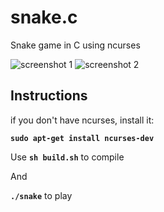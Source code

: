 # snake.c
Snake game in C using ncurses

![screenshot 1](https://i.imgur.com/s8qDiNH.png) ![screenshot 2](https://i.imgur.com/wRKXrVt.png)

## Instructions

if you don't have ncurses, install it:

**```sudo apt-get install ncurses-dev```**

Use **```sh build.sh```** to compile

And

**```./snake```** to play
